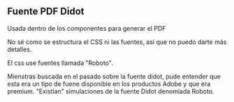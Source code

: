 ## Fuente PDF Didot

Usada dentro de los componentes para generar el PDF

No sé como se estructura el CSS ni las fuentes, así que no puedo darte más detalles.

El css use fuentes llamada "Roboto".

Mienstras buscada en el pasado sobre la fuente didot, pude entender que esta era un tipo de fuene
disponible en los productos Adobe y que era premium. "Existían" simulaciones de la fuente Didot
denomiada Roboto.
